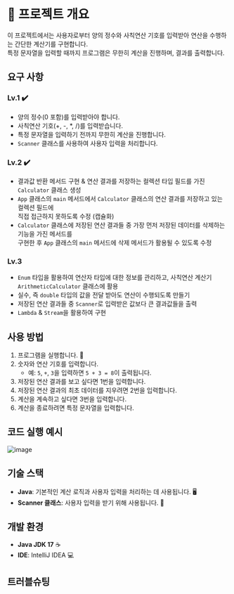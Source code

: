 # 📄 프로젝트 개요

이 프로젝트에서는 사용자로부터 양의 정수와 사칙연산 기호를 입력받아 연산을 수행하는 간단한 계산기를 구현합니다.<br>
특정 문자열을 입력할 때까지 프로그램은 무한히 계산을 진행하며, 결과를 출력합니다.

## 요구 사항

### **Lv.1 ✔️**
- 양의 정수(0 포함)를 입력받아야 합니다.
- 사칙연산 기호(+, -, *, /)를 입력받습니다.
- 특정 문자열을 입력하기 전까지 무한히 계산을 진행합니다.
- `Scanner` 클래스를 사용하여 사용자 입력을 처리합니다.

### **Lv.2 ✔️**
- 결과값 반환 메서드 구현 & 연산 결과를 저장하는 컬렉션 타입 필드를 가진 `Calculator` 클래스 생성
- `App` 클래스의 `main` 메서드에서 `Calculator` 클래스의 연산 결과를 저장하고 있는 컬렉션 필드에<br>
  직접 접근하지 못하도록 수정 (캡슐화)
- `Calculator` 클래스에 저장된 연산 결과들 중 가장 먼저 저장된 데이터를 삭제하는 기능을 가진 메서드를<br>
  구현한 후 `App` 클래스의 `main` 메서드에 삭제 메서드가 활용될 수 있도록 수정

### **Lv.3**
- `Enum` 타입을 활용하여 연산자 타입에 대한 정보를 관리하고, 사칙연산 계산기 `ArithmeticCalculator` 클래스에 활용
- 실수, 즉 `double` 타입의 값을 전달 받아도 연산이 수행되도록 만들기
- 저장된 연산 결과들 중 `Scanner`로 입력받은 값보다 큰 결과값들을 출력
- `Lambda` & `Stream`을 활용하여 구현

## 사용 방법

1. 프로그램을 실행합니다. 🚀
2. 숫자와 연산 기호를 입력합니다.
   - 예: `5`, `+`, `3`을 입력하면 `5 + 3 = 8`이 출력됩니다.
3. 저장된 연산 결과를 보고 싶다면 1번을 입력합니다.
4. 저장된 연산 결과의 최초 데이터를 지우려면 2번을 입력합니다.
5. 계산을 계속하고 싶다면 3번을 입력합니다.
6. 계산을 종료하려면 특정 문자열을 입력합니다.

## 코드 실행 예시

![image](https://github.com/user-attachments/assets/84ffca55-d3ae-443f-8cff-4d47ab37eff5)

## 기술 스택

- **Java**: 기본적인 계산 로직과 사용자 입력을 처리하는 데 사용됩니다. 🖥️
- **Scanner 클래스**: 사용자 입력을 받기 위해 사용됩니다. 📝

## 개발 환경

- **Java JDK 17** ☕
- **IDE**: IntelliJ IDEA 💻

## 트러블슈팅
